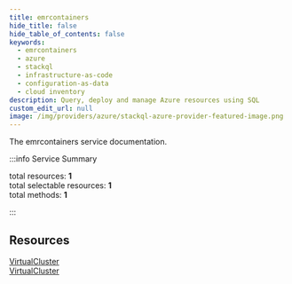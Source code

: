 ```yaml
---
title: emrcontainers
hide_title: false
hide_table_of_contents: false
keywords:
  - emrcontainers
  - azure
  - stackql
  - infrastructure-as-code
  - configuration-as-data
  - cloud inventory
description: Query, deploy and manage Azure resources using SQL
custom_edit_url: null
image: /img/providers/azure/stackql-azure-provider-featured-image.png
---
```


The emrcontainers service documentation.

:::info Service Summary

<div class="row">
<div class="providerDocColumn">
<span>total resources:&nbsp;<b>1</b></span><br />
<span>total selectable resources:&nbsp;<b>1</b></span><br />
<span>total methods:&nbsp;<b>1</b></span><br />
</div>
</div>

:::

## Resources
<div class="row">
<div class="providerDocColumn">
<a href="/providers/azure/emrcontainers/VirtualCluster/">VirtualCluster</a>
</div>
<div class="providerDocColumn">
<a href="/providers/azure/emrcontainers/VirtualCluster/">VirtualCluster</a>
</div>
</div>